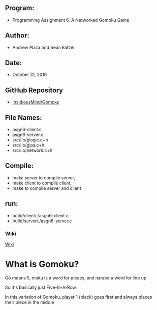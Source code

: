 ## Program: 
 - Programming Assignment 6, A Networked Gomoku Game

## Author: 
  - Andrew Plaza and Sean Batzel

## Date: 
 - October 31, 2016

## GitHub Repository
 - [InsidiousMind/Gomoku](https://github.com/InsidiousMind/Gomoku)

## File Names:
 - asgn6-client.c 
 - asgn6-server.c 
 - src/lib/glogic.c+h 
 - src/lib/gips.c+h 
 - src/lib/network.c+h

## Compile: 
 - make server to compile server, 
 - make client to compile client, 
 - make to compile server and client

## run: 
 - build/client/./asgn6-client.c
 - build/server/./asgn6-server.c


### Wiki
[Wiki](https://github.com/InsidiousMind/Gomoku/wiki)

# What is Gomoku?

Go means 5, moku is a word for pieces, and narabe a word for line up

So it's basically just Five-In-A-Row.

In this variation of Gomoku, player 1 (black) goes first and always places their piece in the middle
